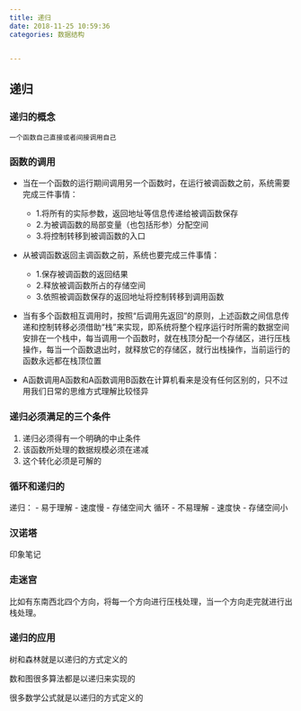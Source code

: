 ```yaml
---
title: 递归
date: 2018-11-25 10:59:36
categories: 数据结构


---
```


## 递归

<!-- more -->
### 递归的概念
	一个函数自己直接或者间接调用自己

### 函数的调用

- 当在一个函数的运行期间调用另一个函数时，在运行被调函数之前，系统需要完成三件事情：
	- 1.将所有的实际参数，返回地址等信息传递给被调函数保存
	- 2.为被调函数的局部变量（也包括形参）分配空间
	- 3.将控制转移到被调函数的入口

- 从被调函数返回主调函数之前，系统也要完成三件事情：
	- 1.保存被调函数的返回结果
	- 2.释放被调函数所占的存储空间
	- 3.依照被调函数保存的返回地址将控制转移到调用函数
- 当有多个函数相互调用时，按照“后调用先返回”的原则，上述函数之间信息传递和控制转移必须借助“栈”来实现，即系统将整个程序运行时所需的数据空间安排在一个栈中，每当调用一个函数时，就在栈顶分配一个存储区，进行压栈操作，每当一个函数退出时，就释放它的存储区，就行出栈操作，当前运行的函数永远都在栈顶位置
- A函数调用A函数和A函数调用B函数在计算机看来是没有任何区别的，只不过用我们日常的思维方式理解比较怪异

### 递归必须满足的三个条件
1. 递归必须得有一个明确的中止条件
2. 该函数所处理的数据规模必须在递减
3. 这个转化必须是可解的

### 循环和递归的
递归：
	- 易于理解
	- 速度慢
	- 存储空间大
循环
	- 不易理解
	- 速度快
	- 存储空间小
	
### 汉诺塔 

印象笔记

### 走迷宫
比如有东南西北四个方向，将每一个方向进行压栈处理，当一个方向走完就进行出栈处理。

### 递归的应用
树和森林就是以递归的方式定义的

数和图很多算法都是以递归来实现的

很多数学公式就是以递归的方式定义的


